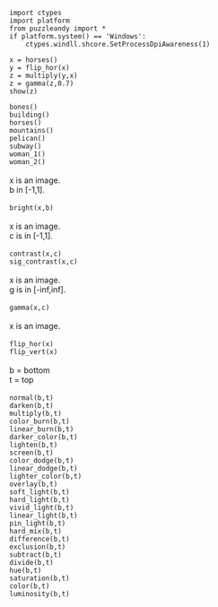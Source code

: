 ```
import ctypes
import platform
from puzzleandy import *
if platform.system() == 'Windows':
	ctypes.windll.shcore.SetProcessDpiAwareness(1)

x = horses()
y = flip_hor(x)
z = multiply(y,x)
z = gamma(z,0.7)
show(z)
```

```bones()```\
```building()```\
```horses()```\
```mountains()```\
```pelican()```\
```subway()```\
```woman_1()```\
```woman_2()```\
\
x is an image.\
b in \[-1,1\].\
\
```bright(x,b)```\
\
x is an image.\
c is in \[-1,1\].\
\
```contrast(x,c)```\
```sig_contrast(x,c)```\
\
x is an image.\
g is in \[-inf,inf\].\
\
```gamma(x,c)```\
\
x is an image.\
\
```flip_hor(x)```\
```flip_vert(x)```\
\
b = bottom\
t = top\
\
```normal(b,t)```\
```darken(b,t)```\
```multiply(b,t)```\
```color_burn(b,t)```\
```linear_burn(b,t)```\
```darker_color(b,t)```\
```lighten(b,t)```\
```screen(b,t)```\
```color_dodge(b,t)```\
```linear_dodge(b,t)```\
```lighter_color(b,t)```\
```overlay(b,t)```\
```soft_light(b,t)```\
```hard_light(b,t)```\
```vivid_light(b,t)```\
```linear_light(b,t)```\
```pin_light(b,t)```\
```hard_mix(b,t)```\
```difference(b,t)```\
```exclusion(b,t)```\
```subtract(b,t)```\
```divide(b,t)```\
```hue(b,t)```\
```saturation(b,t)```\
```color(b,t)```\
```luminosity(b,t)```
